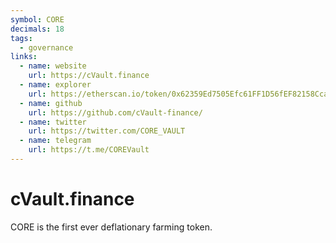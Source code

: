 ```yaml
---
symbol: CORE
decimals: 18
tags:
  - governance
links:
  - name: website
    url: https://cVault.finance
  - name: explorer
    url: https://etherscan.io/token/0x62359Ed7505Efc61FF1D56fEF82158CcaffA23D7
  - name: github
    url: https://github.com/cVault-finance/
  - name: twitter
    url: https://twitter.com/CORE_VAULT
  - name: telegram
    url: https://t.me/COREVault
---
```


# cVault.finance

CORE is the first ever deflationary farming token.
